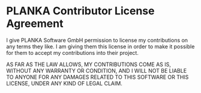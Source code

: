 # PLANKA Contributor License Agreement

I give PLANKA Software GmbH permission to license my contributions on any terms they like. I am giving them this license in order to make it possible for them to accept my contributions into their project.

AS FAR AS THE LAW ALLOWS, MY CONTRIBUTIONS COME AS IS, WITHOUT ANY WARRANTY OR CONDITION, AND I WILL NOT BE LIABLE TO ANYONE FOR ANY DAMAGES RELATED TO THIS SOFTWARE OR THIS LICENSE, UNDER ANY KIND OF LEGAL CLAIM.
